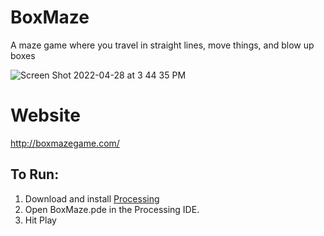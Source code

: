 # BoxMaze
A maze game where you travel in straight lines, move things, and blow up boxes

![Screen Shot 2022-04-28 at 3 44 35 PM](https://user-images.githubusercontent.com/3377325/165851490-292d4d3f-6585-48a2-bcb0-af6dcb241596.png)

# Website

http://boxmazegame.com/

## To Run:

1. Download and install [Processing](http://www.processing.org/)
2. Open BoxMaze.pde in the Processing IDE.
3. Hit Play
